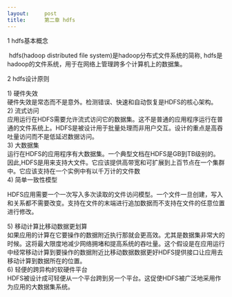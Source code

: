 ```yaml
---
layout:     post
title:      第二章 hdfs
---
```

<div id="article_content" class="article_content clearfix csdn-tracking-statistics" data-pid="blog" data-mod="popu_307" data-dsm="post">
								            <link rel="stylesheet" href="https://csdnimg.cn/release/phoenix/template/css/ck_htmledit_views-f76675cdea.css">
						<div class="htmledit_views" id="content_views">
                <p>1 hdfs基本概念</p><p> hdfs(hadoop distributed file system)是hadoop分布式文件系统的简称, hdfs是hadoop的文件系统，用于在网络上管理跨多个计算机上的数据集。</p><p>2 hdfs设计原则</p><p>1) 硬件失效<br>硬件失效是常态而不是意外。检测错误、快速和自动恢复是HDFS的核心架构。<br>2) 流式访问<br>应用运行在HDFS需要允许流式访问它的数据集。这不是普通的应用程序运行在普通的文件系统上。HDFS是被设计用于批量处理而非用户交互。设计的重点是高吞吐量访问而不是低延迟数据访问。<br>3) 大数据集<br>运行在HDFS的应用程序有大数据集。一个典型文档在HDFS是GB到TB级别的。因此,HDFS是用来支持大文件。它应该提供高带宽和可扩展到上百节点在一个集群中。它应该支持在一个实例中有以千万计的文件数<br>4) 简单一致性模型<br></p><p>HDFS应用需要一个一次写入多次读取的文件访问模型。一个文件一旦创建，写入和关系都不需要改变。支持在文件的末端进行追加数据而不支持在文件的任意位置进行修改。</p>5) 移动计算比移动数据更划算<br>如果应用的计算在它要操作的数据附近执行那就会更高效。尤其是数据集非常大的时候。这将最大限度地减少网络拥堵和提高系统的吞吐量。这个假设是在应用运行中经常移动计算到要操作的数据附近比移动数据数据更好HDFS提供接口让应用去移动计算到数据所在的位置。<br>6) 轻便的跨异构的软硬件平台<br>HDFS被设计成可轻便从一个平台跨到另一个平台。这促使HDFS被广泛地采用作为应用的大数据集系统。<br>            </div>
                </div>